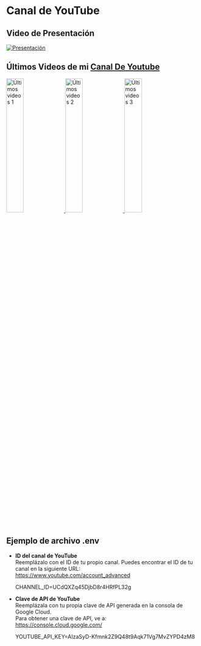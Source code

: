 <div class="Youtube-Content">
    
# Canal de YouTube

## Video de Presentación

[![Presentación](https://i.ytimg.com/vi/gMdIe9Mk14g/hqdefault.jpg)](https://www.youtube.com/watch?v=gMdIe9Mk14g)

## Últimos Videos de mi [Canal De Youtube](https://www.youtube.com/channel/UC3Dnra3CWle6GRayNRWiS1g)

<a href='https://www.youtube.com/watch?v=g3byp3sllzw' target='_blank'>
  <img width='30%' src='https://i.ytimg.com/vi/g3byp3sllzw/hqdefault.jpg' alt='Últimos videos 1' />
</a>
<a href='https://www.youtube.com/watch?v=5azNrCaiqFo' target='_blank'>
  <img width='30%' src='https://i.ytimg.com/vi/5azNrCaiqFo/hqdefault.jpg' alt='Últimos videos 2' />
</a>
<a href='https://www.youtube.com/watch?v=d5AhcYMrxU8' target='_blank'>
  <img width='30%' src='https://i.ytimg.com/vi/d5AhcYMrxU8/hqdefault.jpg' alt='Últimos videos 3' />
</a>
</div>

## Ejemplo de archivo .env

- **ID del canal de YouTube**  
  Reemplázalo con el ID de tu propio canal. Puedes encontrar el ID de tu canal en la siguiente URL:  
  https://www.youtube.com/account_advanced

  CHANNEL_ID=UCdQXZq45DjbD8r4HRfPL32g

- **Clave de API de YouTube**  
  Reemplázala con tu propia clave de API generada en la consola de Google Cloud.  
  Para obtener una clave de API, ve a:  
  https://console.cloud.google.com/

  YOUTUBE_API_KEY=AIzaSyD-Kfmnk2Z9Q48t9Aqk71Vg7MvZYPD4zM8
